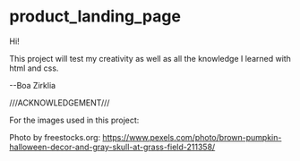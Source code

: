 # product_landing_page

Hi!

This project will test my creativity as well as all the knowledge I learned with html and css.


--Boa Zirklia

///ACKNOWLEDGEMENT///

For the images used in this project:

Photo by freestocks.org: https://www.pexels.com/photo/brown-pumpkin-halloween-decor-and-gray-skull-at-grass-field-211358/
